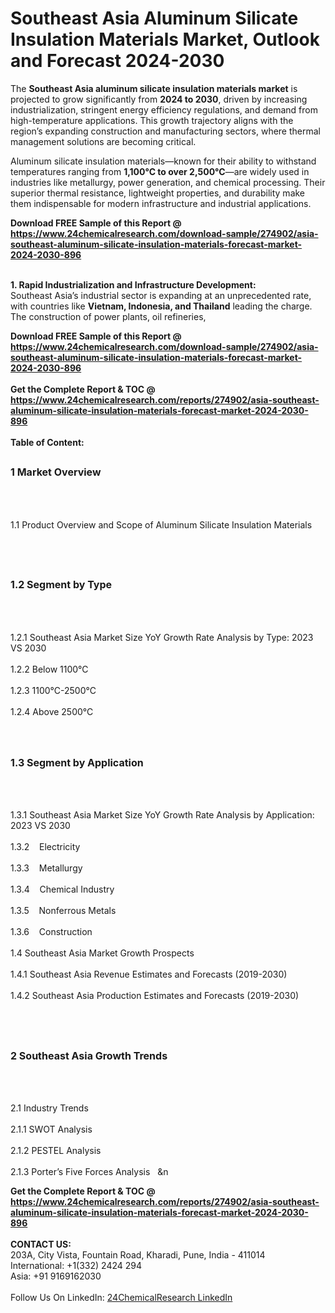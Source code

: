 <h1>Southeast Asia Aluminum Silicate Insulation Materials Market, Outlook and Forecast 2024-2030</h1><p>The <strong>Southeast Asia aluminum silicate insulation materials market</strong> is projected to grow significantly from <strong>2024 to 2030</strong>, driven by increasing industrialization, stringent energy efficiency regulations, and demand from high-temperature applications. This growth trajectory aligns with the region’s expanding construction and manufacturing sectors, where thermal management solutions are becoming critical.</p><p>Aluminum silicate insulation materials—known for their ability to withstand temperatures ranging from <strong>1,100°C to over 2,500°C</strong>—are widely used in industries like metallurgy, power generation, and chemical processing. Their superior thermal resistance, lightweight properties, and durability make them indispensable for modern infrastructure and industrial applications.</p><div><b>Download FREE Sample of this Report @ 
            <a href="https://www.24chemicalresearch.com/download-sample/274902/asia-southeast-aluminum-silicate-insulation-materials-forecast-market-2024-2030-896">
            https://www.24chemicalresearch.com/download-sample/274902/asia-southeast-aluminum-silicate-insulation-materials-forecast-market-2024-2030-896</a></b></div><br><p><strong>1. Rapid Industrialization and Infrastructure Development:</strong><br>  
Southeast Asia’s industrial sector is expanding at an unprecedented rate, with countries like <strong>Vietnam, Indonesia, and Thailand</strong> leading the charge. The construction of power plants, oil refineries,</p><div><b>Download FREE Sample of this Report @ 
            <a href="https://www.24chemicalresearch.com/download-sample/274902/asia-southeast-aluminum-silicate-insulation-materials-forecast-market-2024-2030-896">
            https://www.24chemicalresearch.com/download-sample/274902/asia-southeast-aluminum-silicate-insulation-materials-forecast-market-2024-2030-896</a></b></div><br><div><b>Get the Complete Report & TOC @ 
            <a href="https://www.24chemicalresearch.com/reports/274902/asia-southeast-aluminum-silicate-insulation-materials-forecast-market-2024-2030-896">
            https://www.24chemicalresearch.com/reports/274902/asia-southeast-aluminum-silicate-insulation-materials-forecast-market-2024-2030-896</a></b></div><br>
            <b>Table of Content:</b><p><h2><span style="font-size:16px"><strong>1 Market Overview&nbsp;&nbsp; &nbsp;</strong></span></h2><br />
<br />
<p>1.1 Product Overview and Scope of Aluminum Silicate Insulation Materials&nbsp;</p><br />
<br />
<h2><strong><span style="font-size:16px">1.2 Segment by Type&nbsp;&nbsp; &nbsp;</span></strong></h2><br />
<br />
<p>1.2.1 Southeast Asia Market Size YoY Growth Rate Analysis by Type: 2023 VS 2030&nbsp;&nbsp; &nbsp;<br /><br />
1.2.2 Below 1100&deg;C&nbsp;&nbsp; &nbsp;<br /><br />
1.2.3 1100&deg;C-2500&deg;C<br /><br />
1.2.4 Above 2500&deg;C<br /><br />
<br />
<h2><span style="font-size:16px"><strong>1.3 Segment by Application&nbsp;&nbsp;</strong></span></h2><br />
<br />
<p>1.3.1 Southeast Asia Market Size YoY Growth Rate Analysis by Application: 2023 VS 2030&nbsp;&nbsp; &nbsp;<br /><br />
1.3.2&nbsp;&nbsp; &nbsp;Electricity<br /><br />
1.3.3&nbsp;&nbsp; &nbsp;Metallurgy<br /><br />
1.3.4&nbsp;&nbsp; &nbsp;Chemical Industry<br /><br />
1.3.5&nbsp;&nbsp; &nbsp;Nonferrous Metals<br /><br />
1.3.6&nbsp;&nbsp; &nbsp;Construction<br /><br />
1.4 Southeast Asia Market Growth Prospects&nbsp;&nbsp; &nbsp;<br /><br />
1.4.1 Southeast Asia Revenue Estimates and Forecasts (2019-2030)&nbsp;&nbsp; &nbsp;<br /><br />
1.4.2 Southeast Asia Production Estimates and Forecasts (2019-2030)&nbsp;&nbsp;</p><br />
<br />
<h2><span style="font-size:16px"><strong>2 Southeast Asia Growth Trends&nbsp;&nbsp; &nbsp;</strong></span></h2><br />
<br />
<p>2.1 Industry Trends&nbsp;&nbsp; &nbsp;<br /><br />
2.1.1 SWOT Analysis&nbsp;&nbsp; &nbsp;<br /><br />
2.1.2 PESTEL Analysis&nbsp;&nbsp; &nbsp;<br /><br />
2.1.3 Porter&rsquo;s Five Forces Analysis&nbsp;&nbsp; &n</p><div><b>Get the Complete Report & TOC @ 
            <a href="https://www.24chemicalresearch.com/reports/274902/asia-southeast-aluminum-silicate-insulation-materials-forecast-market-2024-2030-896">
            https://www.24chemicalresearch.com/reports/274902/asia-southeast-aluminum-silicate-insulation-materials-forecast-market-2024-2030-896</a></b></div><br><b>CONTACT US:</b><br>
            203A, City Vista, Fountain Road, Kharadi, Pune, India - 411014<br>
            International: +1(332) 2424 294<br>
            Asia: +91 9169162030 <br><br>
            Follow Us On LinkedIn: <a href="https://www.linkedin.com/company/24chemicalresearch/">24ChemicalResearch LinkedIn</a>